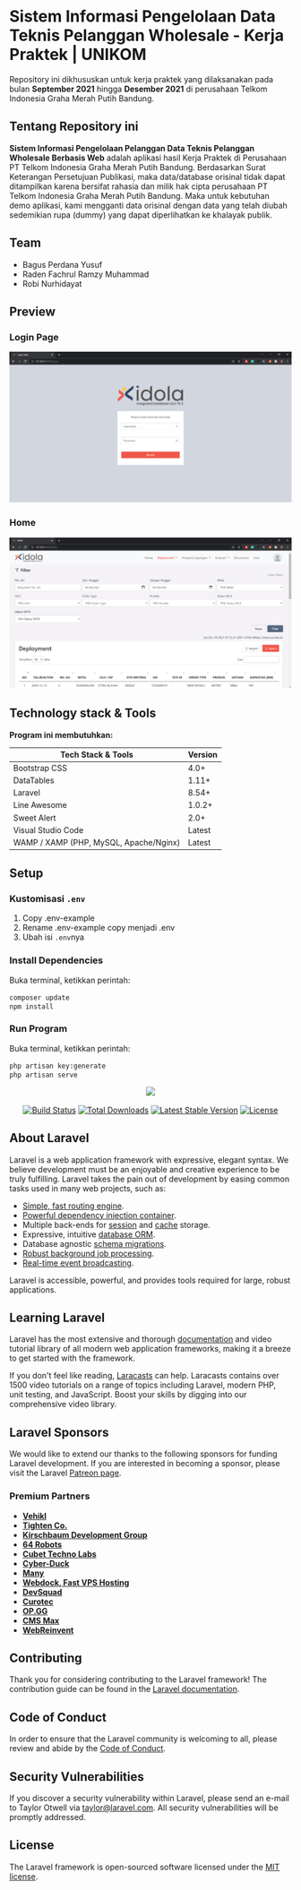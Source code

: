 # Sistem Informasi Pengelolaan Data Teknis Pelanggan Wholesale - Kerja Praktek | UNIKOM

Repository ini dikhususkan untuk kerja praktek yang dilaksanakan pada bulan **September 2021** hingga **Desember 2021** di perusahaan Telkom Indonesia Graha Merah Putih Bandung.

## Tentang Repository ini

**Sistem Informasi Pengelolaan Pelanggan Data Teknis Pelanggan Wholesale Berbasis Web** adalah aplikasi hasil Kerja Praktek di Perusahaan PT Telkom Indonesia Graha Merah Putih Bandung. Berdasarkan Surat Keterangan Persetujuan Publikasi, maka data/database orisinal tidak dapat ditampilkan karena bersifat rahasia dan milik hak cipta perusahaan PT Telkom Indonesia Graha Merah Putih Bandung. Maka untuk kebutuhan demo aplikasi, kami mengganti data orisinal dengan data yang telah diubah sedemikian rupa (dummy) yang dapat diperlihatkan ke khalayak publik.

## Team

-   Bagus Perdana Yusuf
-   Raden Fachrul Ramzy Muhammad
-   Robi Nurhidayat

## Preview

### Login Page

![Login Page](docs/image/login-ui.png)

### Home

![Home Page](docs/image/home-ui.png)

## Technology stack & Tools

**Program ini membutuhkan:**

| Tech Stack & Tools                     | Version |
| -------------------------------------- | ------- |
| Bootstrap CSS                          | 4.0+    |
| DataTables                             | 1.11+   |
| Laravel                                | 8.54+   |
| Line Awesome                           | 1.0.2+  |
| Sweet Alert                            | 2.0+    |
| Visual Studio Code                     | Latest  |
| WAMP / XAMP (PHP, MySQL, Apache/Nginx) | Latest  |

## Setup

### Kustomisasi `.env`

1. Copy .env-example
2. Rename .env-example copy menjadi .env
3. Ubah isi `.env`nya

### Install Dependencies

Buka terminal, ketikkan perintah:

```shell
composer update
npm install
```

### Run Program

Buka terminal, ketikkan perintah:

```shell
php artisan key:generate
php artisan serve
```

<p align="center"><a href="https://laravel.com" target="_blank"><img src="https://raw.githubusercontent.com/laravel/art/master/logo-lockup/5%20SVG/2%20CMYK/1%20Full%20Color/laravel-logolockup-cmyk-red.svg" width="400"></a></p>

<p align="center">
<a href="https://travis-ci.org/laravel/framework"><img src="https://travis-ci.org/laravel/framework.svg" alt="Build Status"></a>
<a href="https://packagist.org/packages/laravel/framework"><img src="https://img.shields.io/packagist/dt/laravel/framework" alt="Total Downloads"></a>
<a href="https://packagist.org/packages/laravel/framework"><img src="https://img.shields.io/packagist/v/laravel/framework" alt="Latest Stable Version"></a>
<a href="https://packagist.org/packages/laravel/framework"><img src="https://img.shields.io/packagist/l/laravel/framework" alt="License"></a>
</p>

## About Laravel

Laravel is a web application framework with expressive, elegant syntax. We believe development must be an enjoyable and creative experience to be truly fulfilling. Laravel takes the pain out of development by easing common tasks used in many web projects, such as:

-   [Simple, fast routing engine](https://laravel.com/docs/routing).
-   [Powerful dependency injection container](https://laravel.com/docs/container).
-   Multiple back-ends for [session](https://laravel.com/docs/session) and [cache](https://laravel.com/docs/cache) storage.
-   Expressive, intuitive [database ORM](https://laravel.com/docs/eloquent).
-   Database agnostic [schema migrations](https://laravel.com/docs/migrations).
-   [Robust background job processing](https://laravel.com/docs/queues).
-   [Real-time event broadcasting](https://laravel.com/docs/broadcasting).

Laravel is accessible, powerful, and provides tools required for large, robust applications.

## Learning Laravel

Laravel has the most extensive and thorough [documentation](https://laravel.com/docs) and video tutorial library of all modern web application frameworks, making it a breeze to get started with the framework.

If you don't feel like reading, [Laracasts](https://laracasts.com) can help. Laracasts contains over 1500 video tutorials on a range of topics including Laravel, modern PHP, unit testing, and JavaScript. Boost your skills by digging into our comprehensive video library.

## Laravel Sponsors

We would like to extend our thanks to the following sponsors for funding Laravel development. If you are interested in becoming a sponsor, please visit the Laravel [Patreon page](https://patreon.com/taylorotwell).

### Premium Partners

-   **[Vehikl](https://vehikl.com/)**
-   **[Tighten Co.](https://tighten.co)**
-   **[Kirschbaum Development Group](https://kirschbaumdevelopment.com)**
-   **[64 Robots](https://64robots.com)**
-   **[Cubet Techno Labs](https://cubettech.com)**
-   **[Cyber-Duck](https://cyber-duck.co.uk)**
-   **[Many](https://www.many.co.uk)**
-   **[Webdock, Fast VPS Hosting](https://www.webdock.io/en)**
-   **[DevSquad](https://devsquad.com)**
-   **[Curotec](https://www.curotec.com/services/technologies/laravel/)**
-   **[OP.GG](https://op.gg)**
-   **[CMS Max](https://www.cmsmax.com/)**
-   **[WebReinvent](https://webreinvent.com/?utm_source=laravel&utm_medium=github&utm_campaign=patreon-sponsors)**

## Contributing

Thank you for considering contributing to the Laravel framework! The contribution guide can be found in the [Laravel documentation](https://laravel.com/docs/contributions).

## Code of Conduct

In order to ensure that the Laravel community is welcoming to all, please review and abide by the [Code of Conduct](https://laravel.com/docs/contributions#code-of-conduct).

## Security Vulnerabilities

If you discover a security vulnerability within Laravel, please send an e-mail to Taylor Otwell via [taylor@laravel.com](mailto:taylor@laravel.com). All security vulnerabilities will be promptly addressed.

## License

The Laravel framework is open-sourced software licensed under the [MIT license](https://opensource.org/licenses/MIT).
